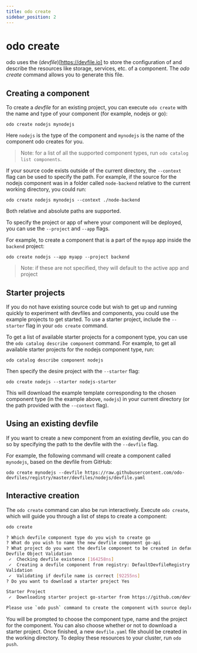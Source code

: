 ```yaml
---
title: odo create
sidebar_position: 2
---
```


# odo create

odo uses the (_devfile_)[https://devfile.io] to store the configuration of and describe the resources like storage, services, etc. of a component. The _odo create_ command allows you to generate this file.

## Creating a component

To create a _devfile_ for an existing project, you can execute `odo create` with the name and type of your component (for example, nodejs or go):

```
odo create nodejs mynodejs
```

Here `nodejs` is the type of the component and `mynodejs` is the name of the component odo creates for you.

> Note: for a list of all the supported component types, run `odo catalog list components`.

If your source code exists outside of the current directory, the `--context` flag can be used to specify the path. For example, if the source for the nodejs component was in a folder called `node-backend` relative to the current working directory, you could run:

```
odo create nodejs mynodejs --context ./node-backend
```

Both relative and absolute paths are supported.

To specify the project or app of where your component will be deployed, you can use the `--project` and `--app` flags.

For example, to create a component that is a part of the `myapp` app inside the `backend` project:

```
odo create nodejs --app myapp --project backend
```

> Note: if these are not specified, they will default to the active app and project

## Starter projects

If you do not have existing source code but wish to get up and running quickly to experiment with devfiles and components, you could use the example projects to get started. To use a starter project, include the `--starter` flag in your `odo create` command.

To get a list of available starter projects for a component type, you can use the `odo catalog describe component` command. For example, to get all available starter projects for the nodejs component type, run: 

```
odo catalog describe component nodejs
```

Then specify the desire project with the `--starter` flag: 

```
odo create nodejs --starter nodejs-starter
```

This will download the example template corresponding to the chosen component type (in the example above, `nodejs`) in your current directory (or the path provided with the `--context` flag).

## Using an existing devfile

If you want to create a new component from an existing devfile, you can do so by specifying the path to the devfile with the `--devfile` flag.

For example, the following command will create a component called `mynodejs`, based on the devfile from GitHub:

```
odo create mynodejs --devfile https://raw.githubusercontent.com/odo-devfiles/registry/master/devfiles/nodejs/devfile.yaml
```

## Interactive creation

The `odo create` command can also be run interactively. Execute `odo create`, which will guide you through a list of steps to create a component:

```sh
odo create

? Which devfile component type do you wish to create go
? What do you wish to name the new devfile component go-api
? What project do you want the devfile component to be created in default
Devfile Object Validation
 ✓  Checking devfile existence [164258ns]
 ✓  Creating a devfile component from registry: DefaultDevfileRegistry [246051ns]
Validation
 ✓  Validating if devfile name is correct [92255ns]
? Do you want to download a starter project Yes

Starter Project
 ✓  Downloading starter project go-starter from https://github.com/devfile-samples/devfile-stack-go.git [429ms]

Please use `odo push` command to create the component with source deployed
```

You will be prompted to choose the component type, name and the project for the component. You can also choose whether or not to download a starter project. Once finished, a new `devfile.yaml` file should be created in the working directory.
To deploy these resources to your cluster, run `odo push`.
